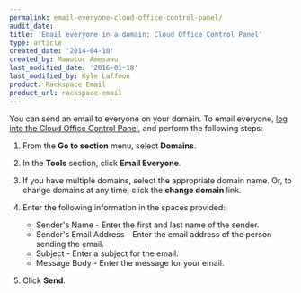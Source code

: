 ```yaml
---
permalink: email-everyone-cloud-office-control-panel/
audit_date:
title: 'Email everyone in a domain: Cloud Office Control Panel'
type: article
created_date: '2014-04-10'
created_by: Mawutor Amesawu
last_modified_date: '2016-01-18'
last_modified_by: Kyle Laffoon
product: Rackspace Email
product_url: rackspace-email
---
```


You can send an email to everyone on your domain. To email everyone, [log into the Cloud Office Control Panel](https://cp.rackspace.com), and perform the following steps:

1.  From the **Go to section** menu, select **Domains**.
2.  In the **Tools** section, click **Email Everyone**.
3.  If you have multiple domains, select the appropriate domain name. Or, to change domains at any time, click the **change domain** link.
5.  Enter the following information in the spaces provided:

    -   Sender's Name - Enter the first and last name of the sender.
    -   Sender's Email Address - Enter the email address of the person
        sending the email.
    -   Subject - Enter a subject for the email.
    -   Message Body - Enter the message for your email.

6.  Click **Send**.
